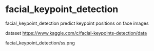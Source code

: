 # facial_keypoint_detection
facial_keypoint_detection
predict keypoint positions on face images

dataset https://www.kaggle.com/c/facial-keypoints-detection/data

facial_keypoint_detection/ss.png
      
